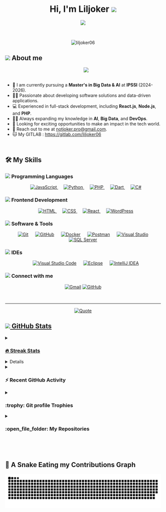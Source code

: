 <h1 align="center">Hi, I'm Liljoker <img src="https://media.giphy.com/media/hvRJCLFzcasrR4ia7z/giphy.gif" width="35"></h1>
<p align="center">
  <a href="https://github.com/DenverCoder1/readme-typing-svg"><img src="https://readme-typing-svg.herokuapp.com?font=Time+New+Roman&color=%23C8BE25&size=25&center=true&vCenter=true&width=600&height=100&lines=Full-Stack+Developer;Big+Data+Enthusiast;AI+Learner;Always+learning+new+things"></a>
</p>

<br>

<p align="center"> 
	<img src="https://komarev.com/ghpvc/?username=liljoker06&label=Profile%20views&color=0047AB&style=plastic?" alt="liljoker06" height=25px, width=160px/> 
</p>
	
## <picture><img src = "https://github.com/7oSkaaa/7oSkaaa/blob/main/Images/about_me.gif?raw=true" width = 50px></picture> About me

<picture> <img align="right" src="https://github.com/7oSkaaa/7oSkaaa/blob/main/Images/Right_Side.gif?raw=true" width = 250px></picture>

<br><br>

- :school: I am currently pursuing a **Master's in Big Data & AI** at **IPSSI** (2024-2026).
- :technologist: Passionate about developing software solutions and data-driven applications.
- :computer: Experienced in full-stack development, including **React.js**, **Node.js**, and **PHP**.
- :student: Always expanding my knowledge in **AI**, **Big Data**, and **DevOps**.
- :thinking: Looking for exciting opportunities to make an impact in the tech world.
- :email: Reach out to me at [notjoker.pro@gmail.com](mailto:notjoker.pro@gmail.com).
- :cat: My GITLAB : https://gitlab.com/liljoker06 
<br>

## 🛠️ My Skills

### <picture> <img src = "https://github.com/7oSkaaa/7oSkaaa/blob/main/Images/Programming_Languages.gif?raw=true" width = 50px>  </picture> Programming Languages

<p align="center"> 
  &emsp; 
  <a href="https://developer.mozilla.org/en-US/docs/Web/JavaScript" target="_blank"> 
     <img alt="JavaScript" src="https://img.shields.io/badge/JavaScript%20-%23F7DF1E.svg?style=plastic&logo=javascript&logoColor=black">
   </a>
  &emsp;
  <a href="https://www.python.org" target="_blank">
    <img alt="Python" src="https://img.shields.io/badge/Python%20-%2314354C.svg?style=plastic&logo=python&logoColor=white">
  </a>
  &emsp;
  <a href="https://www.php.net/" target="_blank"> 
    <img alt="PHP" src="https://img.shields.io/badge/PHP-%23777BB4.svg?style=plastic&logo=php&logoColor=white">
  </a>
  &emsp;
  <a href="https://dart.dev/" target="_blank"> 
    <img alt="Dart" src="https://img.shields.io/badge/Dart-%230175C2.svg?style=plastic&logo=dart&logoColor=white">
  </a>
  &emsp;
  <a href="https://www.w3schools.com/cs/" target="_blank"> 
    <img alt="C#" src="https://img.shields.io/badge/C%23-%23239120.svg?style=plastic&logo=c-sharp&logoColor=white">
  </a>
</p>

### <picture> <img src = "https://github.com/7oSkaaa/7oSkaaa/blob/main/Images/Front_End.gif?raw=true" width = 50px>  </picture> Frontend Development

<p align="center"> 
  &emsp; 
  <a href="https://www.w3.org/html/" target="_blank"> 
   <img alt="HTML" src="https://img.shields.io/badge/HTML5%20-%23E34F26.svg?style=plastic&logo=html5&logoColor=white">
  </a>   
  &emsp;
  <a href="https://www.w3schools.com/css/" target="_blank">
    <img alt="CSS" src="https://img.shields.io/badge/CSS%20-%231572B6.svg?style=plastic&logo=css3&logoColor=white">
  </a> 
  &emsp;
  <a href="https://reactjs.org/" target="_blank">
    <img alt="React" src="https://img.shields.io/badge/React-%2361DAFB.svg?style=plastic&logo=React&logoColor=black">
  </a>
  &emsp;
  <a href="https://wordpress.org/" target="_blank"> 
     <img alt="WordPress" src="https://img.shields.io/badge/WordPress-%23117AC9.svg?style=plastic&logo=wordpress&logoColor=white">
   </a>
</p>

### <picture> <img src = "https://github.com/7oSkaaa/7oSkaaa/blob/main/Images/Software_Tools.gif?raw=true" width = 50px>  </picture> Software & Tools

<p align="center">
  &emsp;
    <a href="#"><img alt="Git" src="https://img.shields.io/badge/Git%20-%23F05033.svg?style=plastic&logo=git&logoColor=white"></a>
  &emsp;
    <a href="#"><img alt="GitHub" src="https://img.shields.io/badge/github-%23181717.svg?style=plastic&logo=github&logoColor=white"></a>
  &emsp;
    <a href="#"><img alt="Docker" src="https://img.shields.io/badge/Docker-%230db7ed.svg?style=plastic&logo=docker&logoColor=white"></a>
  &emsp;
    <a href="#"><img alt="Postman" src="https://img.shields.io/badge/Postman-FF6C37?style=plastic&logo=postman&logoColor=white"></a>
  &emsp;
    <a href="#"><img alt="Visual Studio" src="https://img.shields.io/badge/Visual%20Studio-5C2D91?style=plastic&logo=visual-studio&logoColor=white"></a>
  &emsp;
    <a href="#"><img alt="SQL Server" src="https://img.shields.io/badge/SQL%20Server-%23CC2927.svg?style=plastic&logo=microsoft-sql-server&logoColor=white"></a>
</p>

### <picture> <img src = "https://github.com/7oSkaaa/7oSkaaa/blob/main/Images/IDEs.gif?raw=true" width = 50px>  </picture> IDEs

<p align="center">
  &emsp;
    <a href="#"><img alt="Visual Studio Code" src="https://img.shields.io/badge/Visual%20Studio%20Code-0078d7.svg?style=plastic&logo=visual-studio-code&logoColor=white"></a>
  &emsp;
    <a href="#"><img alt="Eclipse" src="https://img.shields.io/badge/eclipse%20ide-%232C2255.svg?&style=plastic&logo=eclipse%20ide&logoColor=white" /></a>
  &emsp;
    <a href="#"><img alt="IntelliJ IDEA" src="https://img.shields.io/badge/IntelliJ%20IDEA-000000.svg?style=plastic&logo=intellij-idea&logoColor=white"></a>
</p>

### <picture> <img src = "https://github.com/7oSkaaa/7oSkaaa/blob/main/Images/Connect-with-me.gif?raw=true" width = 100px> </picture> Connect with me

<p align="center">
	<a href="mailto:notjoker.pro@gmail.com"><img img src="https://img.shields.io/badge/gmail-%23EA4335.svg?style=plastic&logo=gmail&logoColor=white" alt="Gmail"/></a>
	<a href="https://github.com/liljoker06"><img src="https://img.shields.io/badge/github-%23181717.svg?style=plastic&logo=github&logoColor=white" alt="GitHub"/></a>
</p>

<br> 

---

<p align = "center">
	<a href="https://github.com/piyushsuthar/github-readme-quotes"> <img alt = "Quote" src="https://quotes-github-readme.vercel.app/api?type=horizontal&theme=tokyonight&animation=grow_out_in&quoteCategory=programming">
</p>

## <picture> <img src = "https://github.com/7oSkaaa/7oSkaaa/blob/main/Images/Statistics.gif?raw=true" width = 50px>  </picture> GitHub Stats

<details><summary><h3> 🔥 Streak Stats</h3></summary>

<p align="center"><img src="https://github-readme-streak-stats.herokuapp.com/?user=liljoker06&theme=tokyonight_duo" alt="liljoker06" /></p>

</details>
  
<details><summary><h3>💻 GitHub Profile Stats</h3></summary>

<p align="center">
    <a href="https://github.com/liljoker06/github-readme-stats">
	    <img alt="liljoker06's Github Stats" src="https://github-readme-stats.vercel.app/api?username=liljoker06&show_icons=true&count_private=true&locale=en&theme=tokyonight&layout=compact" height="230px"/></a>
	  <img src="https://github-readme-stats.vercel.app/api/top-langs?username=liljoker06&langs_count=10&show_icons=true&locale=en&theme=tokyonight" alt="liljoker06" height="230px"/>
<br/>
</p>
</details>

<details><summary><h3>⚡ Recent GitHub Activity</h3></summary>



[![Ashutosh's github activity graph](https://github-readme-activity-graph.vercel.app/graph?username=liljoker06&theme=github-compact)](https://github.com/liljoker06/github-readme-activity-graph)
</details>

<details><summary><h3>:trophy: Git profile Trophies</h3></summary>

<p align="center"> <a href="https://github.com/ryo-ma/github-profile-trophy"><img src="https://github-profile-trophy.vercel.app/?username=liljoker06&layout=compact&theme=tokyonight&column=4&margin-w=15&margin-h=15" alt="liljoker06" /></a> </p>

<!-- [![@liljoker06's Holopin board](https://holopin.io/api/user/board?user=liljoker06)](https://holopin.io/@liljoker06) -->
	
</details>
	
<details><summary><h3> :open_file_folder: My Repositories </h3></summary>

[![Carte ReadMe](https://github-readme-stats.vercel.app/api/pin/?username=liljoker06&theme=tokyonight&repo=ProjetAnnuel)](https://github.com/liljoker06/ProjetAnnuel)

[![Carte ReadMe](https://github-readme-stats.vercel.app/api/pin/?username=liljoker06&theme=tokyonight&repo=botPython)](https://github.com/liljoker06/botPython)

[![Carte ReadMe](https://github-readme-stats.vercel.app/api/pin/?username=liljoker06&theme=tokyonight&repo=RegroupFilesCSV)](https://github.com/liljoker06/RegroupFilesCSV)

[![Carte ReadMe](https://github-readme-stats.vercel.app/api/pin/?username=liljoker06&theme=tokyonight&repo=exohttp)](https://github.com/liljoker06/exohttp)

[![Carte ReadMe](https://github-readme-stats.vercel.app/api/pin/?username=liljoker06&theme=tokyonight&repo=AP3-Home-PC)](https://github.com/liljoker06/AP3-Home-PC)

[![Carte ReadMe](https://github-readme-stats.vercel.app/api/pin/?username=liljoker06&theme=tokyonight&repo=AP4)](https://github.com/liljoker06/AP4)
</details>

</br></br>

## 🐍 A Snake Eating my Contributions Graph

<p align = "center">
	
</p>


![snake gif](https://github.com/liljoker06/liljoker06/blob/output/github-contribution-grid-snake-dark.svg)
